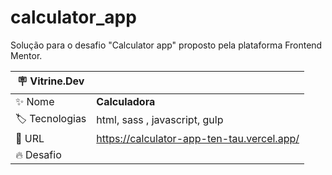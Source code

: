 # calculator_app
Solução para o desafio "Calculator app" proposto pela plataforma Frontend Mentor.

| :placard: Vitrine.Dev |     |
| -------------  | --- |
| :sparkles: Nome        | **Calculadora**
| :label: Tecnologias | html, sass , javascript, gulp
| :rocket: URL         | https://calculator-app-ten-tau.vercel.app/
| :fire: Desafio     |
